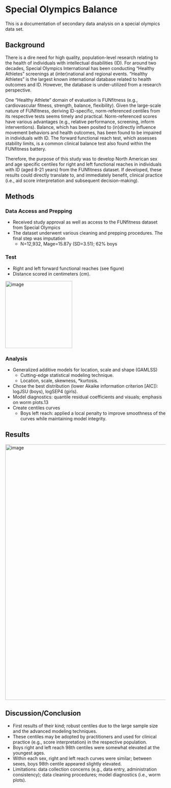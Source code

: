 # Special Olympics Balance
This is a documentation of secondary data analysis on a special olympics data set.

## Background
There is a dire need for high quality, population-level research relating to the health of individuals with intellectual disabilities (ID). For around two decades, Special Olympics International has been conducting “Healthy Athletes” screenings at (inter)national and regional events. “Healthy Athletes” is the largest known international database related to health outcomes and ID. However, the database is under-utilized from a research perspective. 

One “Healthy Athlete” domain of evaluation is FUNfitness (e.g., cardiovascular fitness, strength, balance, flexibility). Given the large-scale nature of FUNfitness, deriving ID-specific, norm-referenced centiles from its respective tests seems timely and practical. Norm-referenced scores have various advantages (e.g., relative performance, screening, inform interventions). Balance, which has been posited to (in)directly influence movement behaviors and health outcomes, has been found to be impaired in individuals with ID. The forward functional reach test, which assesses stability limits, is a common clinical balance test also found within the FUNfitness battery. 

Therefore, the purpose of this study was to develop North American sex and age specific centiles for right and left functional reaches in individuals with ID (aged 8-21 years) from the FUNfitness dataset. If developed, these results could directly translate to, and immediately benefit, clinical practice (i.e., aid score interpretation and subsequent decision-making). 


## Methods
### Data Access and Prepping
- Received study approval as well as access to the FUNfitness dataset from Special Olympics
- The dataset underwent various cleaning and prepping procedures. The final step was imputation
  - N=12,932, Mage=15.87y (SD=3.51); 62% boys

### Test
- Right and left forward functional reaches (see figure) 
- Distance scored in centimeters (cm).
<img width="210" alt="image" src="https://user-images.githubusercontent.com/100978347/181093649-8e8e046d-236e-4027-a87a-a6dfaf576408.png">

### Analysis
- Generalized additive models for location, scale and shape (GAMLSS)
  - Cutting-edge statistical modeling technique.
  - Location, scale, skewness, *kurtosis.
- Chose the best distribution (lower Akaike information criterion [AIC]): logJSU (boys), logSEP4 (girls).
- Model diagnostics: quantile residual coefficients and visuals; emphasis on worm plots.13
- Create centiles curves
  - Boys left reach: applied a local penalty to improve smoothness of the curves while maintaining model integrity.
  

## Results
<img width="800" alt="image" src="https://user-images.githubusercontent.com/100978347/181094078-53446550-ce0b-432e-afed-b73a955c0409.png">

## Discussion/Conclusion
- First results of their kind; robust centiles due to the large sample size and the advanced modeling techniques.
- These centiles may be adopted by practitioners and used for clinical practice (e.g., score interpretation) in the respective population. 
- Boys right and left reach 98th centiles were somewhat elevated at the youngest ages.
- Within each sex, right and left reach curves were similar; between sexes, boys 98th centile appeared slightly elevated.
- Limitations: data collection concerns (e.g., data entry, administration consistency); data cleaning procedures; model diagnostics (i.e., worm plots).



